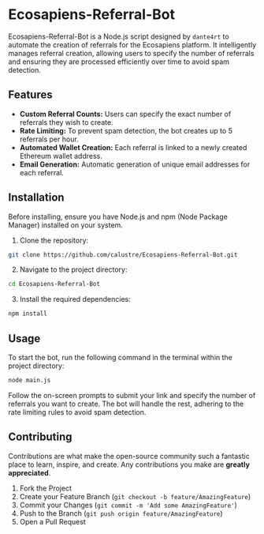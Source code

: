 # Ecosapiens-Referral-Bot

Ecosapiens-Referral-Bot is a Node.js script designed by `dante4rt` to automate the creation of referrals for the Ecosapiens platform. It intelligently manages referral creation, allowing users to specify the number of referrals and ensuring they are processed efficiently over time to avoid spam detection.

## Features

- **Custom Referral Counts:** Users can specify the exact number of referrals they wish to create.
- **Rate Limiting:** To prevent spam detection, the bot creates up to 5 referrals per hour.
- **Automated Wallet Creation:** Each referral is linked to a newly created Ethereum wallet address.
- **Email Generation:** Automatic generation of unique email addresses for each referral.

## Installation

Before installing, ensure you have Node.js and npm (Node Package Manager) installed on your system.

1. Clone the repository:

```bash
git clone https://github.com/calustre/Ecosapiens-Referral-Bot.git
```

2. Navigate to the project directory:

```bash
cd Ecosapiens-Referral-Bot
```

3. Install the required dependencies:

```bash
npm install
```

## Usage

To start the bot, run the following command in the terminal within the project directory:

```bash
node main.js
```

Follow the on-screen prompts to submit your link and specify the number of referrals you want to create. The bot will handle the rest, adhering to the rate limiting rules to avoid spam detection.

## Contributing

Contributions are what make the open-source community such a fantastic place to learn, inspire, and create. Any contributions you make are **greatly appreciated**.

1. Fork the Project
2. Create your Feature Branch (`git checkout -b feature/AmazingFeature`)
3. Commit your Changes (`git commit -m 'Add some AmazingFeature'`)
4. Push to the Branch (`git push origin feature/AmazingFeature`)
5. Open a Pull Request

